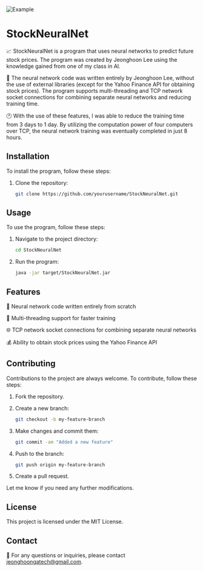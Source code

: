 ![Example](https://user-images.githubusercontent.com/59329676/125172435-62d2a400-e17f-11eb-8dd1-2c2f4502e343.gif)   
# StockNeuralNet

📈 StockNeuralNet is a program that uses neural networks to predict future stock prices. The program was created by Jeonghoon Lee using the knowledge gained from one of my class in AI.

🧠 The neural network code was written entirely by Jeonghoon Lee, without the use of external libraries (except for the Yahoo Finance API for obtaining stock prices). The program supports multi-threading and TCP network socket connections for combining separate neural networks and reducing training time.

🕐 With the use of these features, I was able to reduce the training time from 3 days to 1 day. By utilizing the computation power of four computers over TCP, the neural network training was eventually completed in just 8 hours.

## Installation

To install the program, follow these steps:

1. Clone the repository:

   ```sh
   git clone https://github.com/yourusername/StockNeuralNet.git
   
## Usage

To use the program, follow these steps:

1. Navigate to the project directory:

   ```sh
   cd StockNeuralNet

2. Run the program:

   ```sh
   java -jar target/StockNeuralNet.jar


## Features

🤖 Neural network code written entirely from scratch

🚀 Multi-threading support for faster training

🌐 TCP network socket connections for combining separate neural networks

💰 Ability to obtain stock prices using the Yahoo Finance API


## Contributing

Contributions to the project are always welcome. To contribute, follow these steps:

1. Fork the repository.

2. Create a new branch:

   ```sh
   git checkout -b my-feature-branch

3. Make changes and commit them:

   ```sh
   git commit -am "Added a new feature"

4. Push to the branch:

   ```sh
   git push origin my-feature-branch
   
5. Create a pull request.

Let me know if you need any further modifications.


## License
This project is licensed under the MIT License.

## Contact
📧 For any questions or inquiries, please contact jeonghoongatech@gmail.com.
